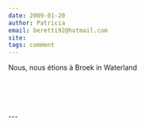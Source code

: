```yaml
---
date: 2009-01-20
author: Patricia
email: beretti92@hotmail.com
site: 
tags: comment
---
```


<p>
Nous, nous étions à Broek in Waterland<br /><br />
<img src="/me-in-amsterdam/images/photos/2008-11/patricia/Broek-in-Waterland_2739.jpg" alt="" /><br /><br />
<img src="/me-in-amsterdam/images/photos/2008-11/patricia/Broek-in-Waterland_2742.jpg" alt="" /><br /><br />
<img src="/me-in-amsterdam/images/photos/2008-11/patricia/Broek-in-Waterland_2747.jpg" alt="" /><br /><br />
<img src="/me-in-amsterdam/images/photos/2008-11/patricia/Broek-in-Waterland_2766.jpg" alt="" /><br /></p>
---